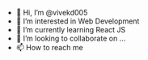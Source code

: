 - 👋 Hi, I’m @vivekd005
- 👀 I’m interested in Web Development
- 🌱 I’m currently learning React JS
- 💞️ I’m looking to collaborate on ...
- 📫 How to reach me 

<!---
vivekd005/vivekd005 is a ✨ special ✨ repository because its `README.md` (this file) appears on your GitHub profile.
You can click the Preview link to take a look at your changes.
--->
